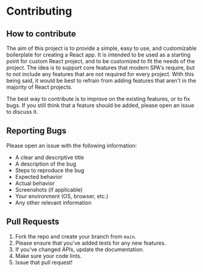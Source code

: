 # Contributing

## How to contribute

The aim of this project is to provide a simple, easy to use, and customizable boilerplate for creating a React app.
It is intended to be used as a starting point for custom React project, and to be customized to fit the needs of the project.
The idea is to support core features that modern SPA's require, but to not include any features that are not required for every project.
With this being said, it would be best to refrain from adding features that aren't in the majority of React projects.

The best way to contribute is to improve on the existing features, or to fix bugs.
If you still think that a feature should be added, please open an issue to discuss it.

## Reporting Bugs

Please open an issue with the following information:

- A clear and descriptive title
- A description of the bug
- Steps to reproduce the bug
- Expected behavior
- Actual behavior
- Screenshots (if applicable)
- Your environment (OS, browser, etc.)
- Any other relevant information

## Pull Requests

1. Fork the repo and create your branch from `main`.
2. Please ensure that you've added tests for any new features.
3. If you've changed APIs, update the documentation.
4. Make sure your code lints.
5. Issue that pull request!
